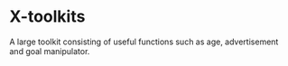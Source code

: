 # X-toolkits
A large toolkit consisting of useful functions such as age, advertisement and goal manipulator.
